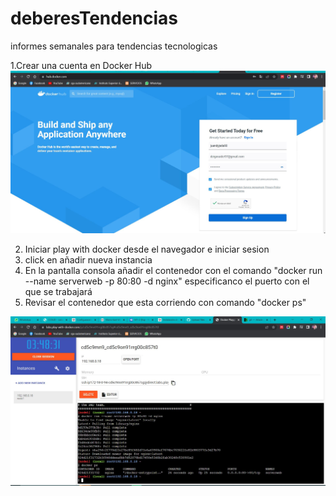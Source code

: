 # deberesTendencias
informes semanales para tendencias tecnologicas

1.Crear una cuenta en Docker Hub 
<img src="crear cuenta.JPG" />

2. Iniciar play with docker desde el navegador e iniciar sesion
3. click en añadir nueva instancia
4. En la pantalla consola añadir el contenedor con el comando "docker run --name serverweb -p 80:80 -d nginx" especificanco el puerto con el que se trabajará
5. Revisar el contenedor que esta corriendo con comando "docker ps"
<img src="1.JPG" />

